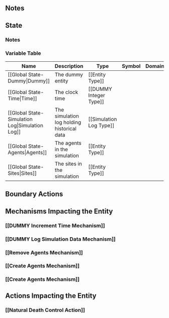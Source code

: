 ## Notes

## State
### Notes

### Variable Table
| Name | Description | Type | Symbol | Domain |
| --- | --- | --- | --- | --- |
|[[Global State-Dummy\|Dummy]]|The dummy entity|[[Entity Type]]|||
|[[Global State-Time\|Time]]|The clock time|[[DUMMY Integer Type]]|||
|[[Global State-Simulation Log\|Simulation Log]]|The simulation log holding historical data|[[Simulation Log Type]]|||
|[[Global State-Agents\|Agents]]|The agents in the simulation|[[Entity Type]]|||
|[[Global State-Sites\|Sites]]|The sites in the simulation|[[Entity Type]]|||


## Boundary Actions
## Mechanisms Impacting the Entity
### [[DUMMY Increment Time Mechanism]]
### [[DUMMY Log Simulation Data Mechanism]]
### [[Remove Agents Mechanism]]
### [[Create Agents Mechanism]]
### [[Create Agents Mechanism]]
## Actions Impacting the Entity
### [[Natural Death Control Action]]
